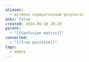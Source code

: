 ```yaml
---
aliases:
  - истинно отрицательный результат
anki: false
created: 2024-06-18 20:28
parent:
  - "[[Confusion matrix]]"
connected:
  - "[[True positive]]"
tags:
  - empty
---
```

